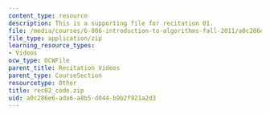 ```yaml
---
content_type: resource
description: This is a supporting file for recitation 01.
file: /media/courses/6-006-introduction-to-algorithms-fall-2011/a0c286e6ada6a8b5d044b9b2f921a2d3_rec02_code.zip
file_type: application/zip
learning_resource_types:
- Videos
ocw_type: OCWFile
parent_title: Recitation Videos
parent_type: CourseSection
resourcetype: Other
title: rec02_code.zip
uid: a0c286e6-ada6-a8b5-d044-b9b2f921a2d3
---
```


